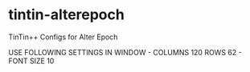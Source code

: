 # tintin-alterepoch
TinTin++ Configs for Alter Epoch


USE FOLLOWING SETTINGS IN WINDOW - COLUMNS 120 ROWS 62 - FONT SIZE 10
